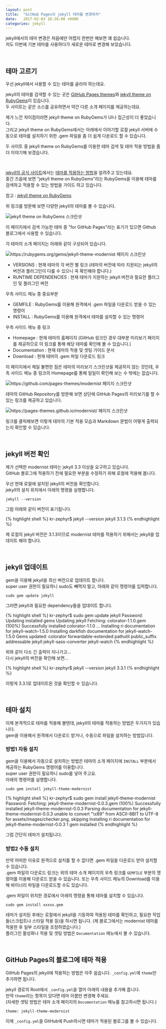```yaml
---
layout: post
title:  "GitHub Pages의 jekyll 테마를 변경하자"
date:   2017-02-03 16:26:00 +0900
categories: jekyll
---
```

jekyll에서의 테마 변경은 처음에만 어렵지 한번만 해보면 꽤 쉽습니다.  
저도 이번에 기본 테마를 사용하다가 새로운 테마로 변경해 보았습니다.

<br/>

## 테마 고르기
우선 jekyll에서 사용할 수 있는 테마를 골라야 하는데요.  

jekyll의 테마를 검색할 수 있는 곳은 [GitHub Pages themes](https://github.com/pages-themes)와 [jekyll theme on RubyGems](https://rubygems.org/search?utf8=✓&query=jekyll-theme)이 있습니다.  
두 사이트는 같은 소스를 공유하면서 약간 다른 소개 페이지를 제공하는데요.

제가 느낀 차이점이라면 jekyll theme on RubyGems가 UI나 접근성이 더 좋았습니다.  
그리고 jekyll theme on RubyGems에서는 아래에서 이야기할 로컬 jekyll 서버에 수동으로 테마를 설치하기 위한 .gem 파일을 좀 더 쉽게 다운로드 할 수 있습니다.

두 사이트 중 jekyll theme on RubyGems를 이용한 테마 검색 및 테마 적용 방법을 좀 더 이야기해 보겠습니다.

<br/>

[jekyll의 공식 사이트](http://jekyllrb.com)에서는 [테마를 적용하는 방법](http://jekyllrb.com/docs/themes)을 알려주고 있는데요.  
중간 즈음에 보면 "jekyll theme on RubyGems"라는 RubyGems을 이용해 테마를 검색하고 적용할 수 있는 방법을 가이드 하고 있습니다.

참고 : [jekyll theme on RubyGems](https://rubygems.org/search?utf8=✓&query=jekyll-theme)

위 링크를 방문해 보면 다양한 jekyll의 테마를 볼 수 있습니다.

![jekyll theme on RubyGems 스크린샷](/asserts/2017-02-03-change-jekyll-theme/cjt_01.jpg)

이 페이지에서 검색 가능한 테마 중 "for GitHub Pages"라는 표기가 있으면 Github 블로그에서 사용할 수 있습니다.  

각 테마의 소개 페이지는 아래와 같이 구성되어 있습니다.

![https://rubygems.org/gems/jekyll-theme-modernist 페이지 스크린샷](/asserts/2017-02-03-change-jekyll-theme/cjt_02.jpg)

- VERSIONS : 현재 테마의 각 버전 별 링크 (테마의 버전에 따라 지원되는 jekyll의 버전과 플러그인이 다를 수 있으니 꼭 확인해야 합니다.)
- RUNTIME DEPENDENCIES : 현재 테마가 지원하는 jekyll 버전과 필요한 플러그인 및 플러그인 버전

우측 사이드 메뉴 중 중요부분
- GEMFILE : RubyGems를 이용해 원격에서 .gem 파일을 다운로드 받을 수 있는 명령어
- INSTALL : RubyGems를 이용해 원격에서 테마를 설치할 수 있는 명령어

우측 사이드 메뉴 중 링크

- Homepage : 현재 테마의 홈페이지 (GitHub 링크인 경우 대부분 미리보기 페이지를 제공하므로 이 링크를 통해 해당 테마를 확인해 볼 수 있습니다.)
- Documentation : 현재 테마의 적용 및 셋팅 가이드 문서
- Download : 현재 테마의 .gem 파일 다운로드 링크

이 페이지에서 제일 불편한 점은 테마의 미리보기 스크린샷을 제공하지 않는 것인데, 우측 사이드 메뉴 중 링크의 Homepage를 통해 일일이 확인해 보는 수 밖에는 없습니다.

![https://github.com/pages-themes/modernist 페이지 스크린샷](/asserts/2017-02-03-change-jekyll-theme/cjt_03.jpg)

테마의 GitHub Repository를 방문해 보면 상단에 GitHub Pages의 미리보기를 할 수 있는 링크를 제공하고 있습니다.

![https://pages-themes.github.io/modernist/ 페이지 스크린샷](/asserts/2017-02-03-change-jekyll-theme/cjt_04.jpg)

링크를 클릭해보면 이렇게 테마의 기본 적용 모습과 Markdown 문법이 어떻게 출력되는지 확인할 수 있습니다.

<br/>

## jekyll 버전 확인
제가 선택한 modernist 테마는 jekyll 3.3 이상을 요구하고 있습니다.  
GitHub 블로그에 적용하기 전에 필요한 부분을 수정하기 위해 로컬에 적용해 봅니다.  

우선 현재 로컬에 설치된 jekyll의 버전을 확인합니다.  
jekyll의 설치 위치에서 아래의 명령을 실행합니다.

```
jekyll --version
```

그럼 아래와 같이 버전이 표기됩니다.

{% highlight shell %}
kr-zephyr$ jekyll --version
jekyll 3.1.3
{% endhighlight %}

제 로컬의 jekyll 버전은 3.1.3이므로 modernist 테마를 적용하기 위해서는 jekyll을 업데이트 해야 합니다.

<br/>

## jekyll 업데이트
gem을 이용해 jekyll을 최신 버전으로 업데이트 합니다.  
super user 권한이 필요하니 sudo도 빼먹지 말고, 아래와 같이 명령어를 입력합니다.

```
sudo gem update jekyll
```

그러면 jekyll과 필요한 dependency들을 업데이트 합니다.

{% highlight shell %}
kr-zephyr$ sudo gem update jekyll
Password:
Updating installed gems
Updating jekyll
Fetching: colorator-1.1.0.gem (100%)
Successfully installed colorator-1.1.0
...
Installing ri documentation for jekyll-watch-1.5.0
Installing darkfish documentation for jekyll-watch-1.5.0
Gems updated: colorator forwardable-extended pathutil public_suffix addressable jekyll jekyll-sass-converter jekyll-watch
{% endhighlight %}

위와 같이 다소 긴 출력이 지나가고...  
다시 jekyll의 버전을 확인해 보면...

{% highlight shell %}
kr-zephyr$ jekyll --version
jekyll 3.3.1
{% endhighlight %}

이렇게 3.3.1로 업데이트된 것을 확인할 수 있습니다.

<br/>

## 테마 설치

이제 본격적으로 테마를 적용해 볼텐데, jekyll의 테마를 적용하는 방법은 두가지가 있습니다.  
gem을 이용해서 원격에서 다운로드 받거나, 수동으로 파일을 설치하는 방법입니다.  

### 방법1 자동 설치
gem을 이용해서 자동으로 설치하는 방법은 테마의 소개 페이지에 `INSTALL` 부분에서 제공하는 RubyGems 명령어를 이용합니다.  
super user 권한이 필요하니 sudo를 넣어 주고요.  
아래의 명령어를 실행합니다.

```
sudo gem install jekyll-theme-modernist
```

{% highlight shell %}
kr-zephyr$ sudo gem install jekyll-theme-modernist
Password:
Fetching: jekyll-theme-modernist-0.0.3.gem (100%)
Successfully installed jekyll-theme-modernist-0.0.3
Parsing documentation for jekyll-theme-modernist-0.0.3
unable to convert "\x89" from ASCII-8BIT to UTF-8 for assets/images/checker.png, skipping
Installing ri documentation for jekyll-theme-modernist-0.0.3
1 gem installed
{% endhighlight %}

그럼 간단히 테마가 설치됩니다.


### 방법2 수동 설치
만약 어떠한 이유로 원격으로 설치를 할 수 없다면 .gem 파일을 다운로드 받아 설치할 수 있습니다.  
.gem 파일의 다운로드 링크는 위의 테마 소개 페이지의 우측 링크를 `GEMFILE` 부분의 명령어를 이용해 다운로드 받을 수 있습니다.
또는 우측 사이드 메뉴의 Download를 이용해 바이너리 파일을 다운로드할 수도 있습니다.

.gem 파일이 위치한 경로에서 아래의 명령을 통해 테마를 설치할 수 있습니다.

```
sudo gem install xxxxx.gem
```

테마가 설치된 후에는 로컬에서 jekyll을 기동하여 적용된 테마를 확인하고, 필요한 작업들(스크립트나 스타일 적용 등)을 하시면 됩니다. (제 블로그에서는 modernist 테마를 적용한 후 일부 스타일을 조정하였습니다.)  
플러그인 활성화나 적용 및 셋팅 방법은 `Documentation` 메뉴에서 볼 수 있습니다.

<br/>

## GitHub Pages의 블로그에 테마 적용
GitHub Pages의 jekyll에 적용하는 방법은 아주 쉽습니다.
`_config.yml`에 `theme`만 추가하면 됩니다.

jekyll 경로의 Root에서 `_config.yml`을 열어 아래의 내용을 추가해 줍니다.  
만약 `theme`라는 항목이 있다면 테마 이름만 변경해 주세요.  
(자세한 셋팅 방법은 테마 소개 페이지의 `Documentation` 메뉴를 참고하시면 됩니다.)

```
theme: jekyll-theme-modernist
```

이제 `_config.yml`을 GitHub에 Push하시면 테마가 적용된 블로그를 볼 수 있습니다.